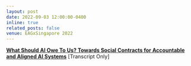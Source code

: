 ```yaml
---
layout: post
date: 2022-09-03 12:00:00-0400
inline: true
related_posts: false
venue: EAGxSingapore 2022
---
```


[**What Should AI Owe To Us? Towards Social Contracts for Accountable and Aligned AI Systems**](https://www.alignmentforum.org/posts/Cty2rSMut483QgBQ2/) [Transcript Only]